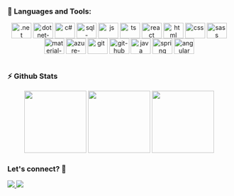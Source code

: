 ### 🚀 Languages and Tools:</summary>

<p align="center">
    <img align="center" alt=".net" height="35" width="45" src="https://cdn.jsdelivr.net/gh/devicons/devicon/icons/dot-net/dot-net-original-wordmark.svg" />
    <img align="center" alt="dotnet-core" height="35" width="45" src="https://cdn.jsdelivr.net/gh/devicons/devicon/icons/dotnetcore/dotnetcore-original.svg" /> 
    <img align="center" alt="c#" height="35" width="45" src="https://cdn.jsdelivr.net/gh/devicons/devicon/icons/csharp/csharp-original.svg" />
    <img align="center" alt="sql-server" height="35" width="45" src="https://cdn.jsdelivr.net/gh/devicons/devicon/icons/microsoftsqlserver/microsoftsqlserver-plain-wordmark.svg" />
    <img align="center" alt="js" height="35" width="45" src="https://cdn.jsdelivr.net/gh/devicons/devicon/icons/javascript/javascript-plain.svg" />
    <img align="center" alt="ts" height="35" width="45" src="https://cdn.jsdelivr.net/gh/devicons/devicon/icons/typescript/typescript-original.svg" />
    <img align="center" alt="react" height="35" width="45" src="https://cdn.jsdelivr.net/gh/devicons/devicon/icons/react/react-original-wordmark.svg" />
    <img align="center" alt="html" height="35" width="45" src="https://cdn.jsdelivr.net/gh/devicons/devicon/icons/html5/html5-original.svg" />
    <img align="center" alt="css" height="35" width="45" src="https://cdn.jsdelivr.net/gh/devicons/devicon/icons/css3/css3-original.svg" />  
    <img align="center" alt="sass" height="35" width="45" src="https://cdn.jsdelivr.net/gh/devicons/devicon/icons/sass/sass-original.svg" />
    <img align="center" alt="material-ui" height="35" width="45" src="https://cdn.jsdelivr.net/gh/devicons/devicon/icons/materialui/materialui-original.svg" />
    <img align="center" alt="azure-devops" height="35" width="45" src="https://cdn.jsdelivr.net/gh/devicons/devicon/icons/azure/azure-original.svg" />
    <img align="center" alt="git" height="35" width="45" src="https://cdn.jsdelivr.net/gh/devicons/devicon/icons/git/git-original.svg" />
    <img align="center" alt="git-hub" height="35" width="45" src="https://cdn.jsdelivr.net/gh/devicons/devicon/icons/github/github-original.svg" />
    <img align="center" alt="java" height="35" width="45" src="https://cdn.jsdelivr.net/gh/devicons/devicon/icons/java/java-original.svg" />
    <img align="center" alt="spring" height="35" width="45" src="https://cdn.jsdelivr.net/gh/devicons/devicon/icons/spring/spring-original.svg" />
    <img align="center" alt="angular" height="35" width="45" src="https://cdn.jsdelivr.net/gh/devicons/devicon/icons/angularjs/angularjs-original.svg" />
</p>

#

### ⚡ Github Stats</b></summary>

<div align="center">
    <img height="140em" src="https://github-readme-stats.vercel.app/api/top-langs/?username=lucascostasantiago&show_icons=true&hide_border=true&layout=compact&langs_count=8&theme=default"/>
    <img height="140em" src="https://github-readme-stats.vercel.app/api?username=lucascostasantiago&show_icons=true&hide_border=true&count_private=true&include_all_commits=true&theme=default" />	
    <img height="140em" src="https://github-readme-streak-stats.herokuapp.com/?user=lucascostasantiago&show_icons=true&hide_border=true&count_private=true&include_all_commits=true&theme=default" />
</div>

### Let's connect? 🤝

<p align="left">
    <a href = "mailto:lcscostasantiago@gmail.com">
        <img src="https://img.shields.io/badge/-Gmail-%23333?style=for-the-badge&logo=gmail&logoColor=white" target="_blank">
    </a>
    <a href="https://www.linkedin.com/in/lucascostasantiago/" target="_blank">
        <img src="https://img.shields.io/badge/-LinkedIn-%230077B5?style=for-the-badge&logo=linkedin&logoColor=white" target="_blank">
    </a>
</p>
